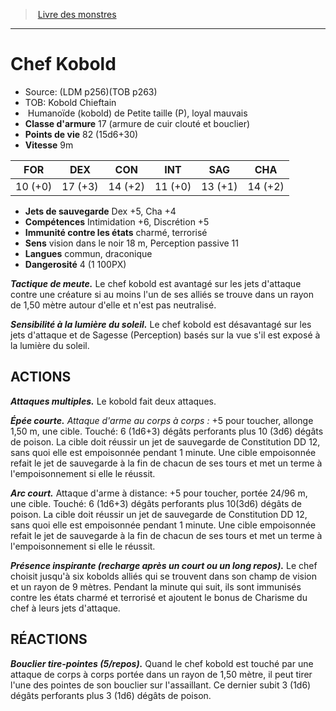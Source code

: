 ﻿> [Livre des monstres](tome_of_beasts.md)

---

# Chef Kobold

- Source: (LDM p256)(TOB p263)
- TOB: Kobold Chieftain
-  Humanoïde (kobold) de Petite taille (P), loyal mauvais
- **Classe d'armure** 17 (armure de cuir clouté et bouclier)
- **Points de vie** 82 (15d6+30)
- **Vitesse** 9m

|FOR|DEX|CON|INT|SAG|CHA|
|---|---|---|---|---|---|
|10 (+0)|17 (+3)|14 (+2)|11 (+0)|13 (+1)|14 (+2)|

- **Jets de sauvegarde** Dex +5, Cha +4
- **Compétences** Intimidation +6, Discrétion +5
- **Immunité contre les états** charmé, terrorisé
- **Sens** vision dans le noir 18 m, Perception passive 11
- **Langues** commun, draconique
- **Dangerosité** 4 (1 100PX)

**_Tactique de meute._** Le chef kobold est avantagé sur les jets d'attaque contre une créature si au moins l'un de ses alliés se trouve dans un rayon de 1,50 mètre autour d'elle et n'est pas neutralisé.

**_Sensibilité à la lumière du soleil._** Le chef kobold est désavantagé sur les jets d'attaque et de Sagesse (Perception) basés sur la vue s'il est exposé à la lumière du soleil.

## ACTIONS

**_Attaques multiples._** Le kobold fait deux attaques.

**_Épée courte._** _Attaque d'arme au corps à corps :_ +5 pour toucher, allonge 1,50 m, une cible. Touché: 6 (1d6+3) dégâts perforants plus 10 (3d6) dégâts de poison. La cible doit réussir un jet de sauvegarde de Constitution DD 12, sans quoi elle est empoisonnée pendant 1 minute. Une cible empoisonnée refait le jet de sauvegarde à la fin de chacun de ses tours et met un terme à l'empoisonnement si elle le réussit.

**_Arc court._** Attaque d'arme à distance: +5 pour toucher, portée 24/96 m, une cible. Touché: 6 (1d6+3) dégâts perforants plus 10(3d6) dégâts de poison. La cible doit réussir un jet de sauvegarde de Constitution DD 12, sans quoi elle est empoisonnée pendant 1 minute. Une cible empoisonnée refait le jet de sauvegarde à la fin de chacun de ses tours et met un terme à l'empoisonnement si elle le réussit.

**_Présence inspirante (recharge après un court ou un long repos)._** Le chef choisit jusqu'à six kobolds alliés qui se trouvent dans son champ de vision et un rayon de 9 mètres. Pendant la minute qui suit, ils sont immunisés contre les états charmé et terrorisé et ajoutent le bonus de Charisme du chef à leurs jets d'attaque.

## RÉACTIONS

**_Bouclier tire-pointes (5/repos)._** Quand le chef kobold est touché par une attaque de corps à corps portée dans un rayon de 1,50 mètre, il peut tirer l'une des pointes de son bouclier sur l'assaillant. Ce dernier subit 3 (1d6) dégâts perforants plus 3 (1d6) dégâts de poison.

